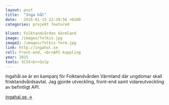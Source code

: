 ```yaml
---
layout: post
title:  "Inga hål"
date:   2016-01-15 12:39:56 +0100
categories: projekt featured

klient: Folktandvården Värmland
image: /images/folkis.jpg
image2: /images/folkis-form.jpg
link: http://ingahal.se
roll: Front-end, <br>API-koppling
year: 2015
tools: SCSS<br>Gulp
---
```


Ingahål.se är en kampanj för Folktandvården Värmland där ungdomar skall frisktandvårdsavtal. Jag gjorde utveckling, front-end samt vidareutveckling av befintligt API.    

[ingahal.se →](http://ingahal.se)
